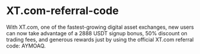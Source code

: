 # XT.com-referral-code
With XT.com, one of the fastest-growing digital asset exchanges, new users can now take advantage of a 2888 USDT signup bonus, 50% discount on trading fees, and generous rewards just by using the official XT.com referral code: AYMOAQ.
